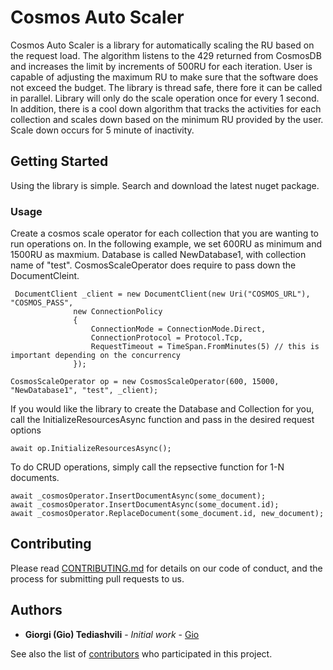 # Cosmos Auto Scaler

Cosmos Auto Scaler is a library for automatically scaling the RU based on the request load. The algorithm listens to the 429 returned from CosmosDB and increases the limit by increments of 500RU for each iteration. 
User is capable of adjusting the maximum RU to make sure that the software does not exceed the budget. The library is thread safe, there fore it can be called in parallel. Library will only do the scale operation once for every 1 second.
In addition, there is a cool down algorithm that tracks the activities for each collection and scales down based on the minimum RU provided by the user. Scale down occurs for 5 minute of inactivity.

## Getting Started

Using the library is simple. Search and download the latest nuget package.


### Usage

Create a cosmos scale operator for each collection that you are wanting to run operations on. In the following example, we set 600RU as minimum and 1500RU as maxmium. Database is called NewDatabase1, 
with collection name of "test". CosmosScaleOperator does require to pass down the DocumentCleint.


```
 DocumentClient _client = new DocumentClient(new Uri("COSMOS_URL"), "COSMOS_PASS",
              new ConnectionPolicy
              {
                  ConnectionMode = ConnectionMode.Direct,
                  ConnectionProtocol = Protocol.Tcp,
                  RequestTimeout = TimeSpan.FromMinutes(5) // this is important depending on the concurrency 
              });
```

```
CosmosScaleOperator op = new CosmosScaleOperator(600, 15000, "NewDatabase1", "test", _client);  
```

If you would like the library to create the Database and Collection for you, call the InitializeResourcesAsync function and pass in the desired request options
```
await op.InitializeResourcesAsync();  
```

To do CRUD operations, simply call the repsective function for 1-N documents.
```
await _cosmosOperator.InsertDocumentAsync(some_document);
await _cosmosOperator.InsertDocumentAsync(some_document.id);
await _cosmosOperator.ReplaceDocument(some_document.id, new_document);
```


## Contributing

Please read [CONTRIBUTING.md](https://gist.github.com/PurpleBooth/b24679402957c63ec426) for details on our code of conduct, and the process for submitting pull requests to us.

## Authors

* **Giorgi (Gio) Tediashvili** - *Initial work* - [Gio](https://github.com/giorgited)

See also the list of [contributors](https://github.com/your/project/contributors) who participated in this project.


